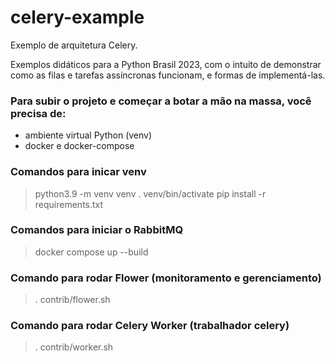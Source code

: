 # celery-example

Exemplo de arquitetura Celery.

Exemplos didáticos para a Python Brasil 2023, com o intuito de demonstrar como as filas e tarefas assíncronas funcionam, e formas de implementá-las.

### Para subir o projeto e começar a botar a mão na massa, você precisa de:
- ambiente virtual Python (venv)
- docker e docker-compose

### Comandos para inicar venv

>python3.9 -m venv venv
>. venv/bin/activate
>pip install -r requirements.txt

### Comandos para iniciar o RabbitMQ

>docker compose up --build

### Comando para rodar Flower (monitoramento e gerenciamento)

>. contrib/flower.sh

### Comando para rodar Celery Worker (trabalhador celery)

>. contrib/worker.sh
